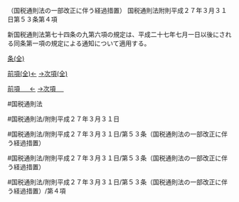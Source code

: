（国税通則法の一部改正に伴う経過措置）
国税通則法附則平成２７年３月３１日第５３条第４項

新国税通則法第七十四条の九第六項の規定は、平成二十七年七月一日以後にされる同条第一項の規定による通知について適用する。

[条(全)](国税通則法＿＿＿＿附則平成２７年３月３１日第５３条_.md)

[前項(全)←](国税通則法＿＿＿＿附則平成２７年３月３１日第５３条第３項_.md)    [→次項(全)](国税通則法＿＿＿＿附則平成２７年３月３１日第５３条第５項_.md)

[前項 　 ←](国税通則法＿＿＿＿附則平成２７年３月３１日第５３条第３項.md)    [→次項 　 ](国税通則法＿＿＿＿附則平成２７年３月３１日第５３条第５項.md)



#国税通則法

#国税通則法/附則平成２７年３月３１日

#国税通則法/附則平成２７年３月３１日/第５３条（国税通則法の一部改正に伴う経過措置）

#国税通則法/附則平成２７年３月３１日/第５３条（国税通則法の一部改正に伴う経過措置）

#国税通則法/附則平成２７年３月３１日/第５３条（国税通則法の一部改正に伴う経過措置）/第４項


